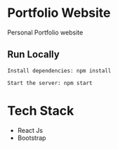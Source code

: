 # Portfolio Website
Personal Portfolio website 

## Run Locally

`Install dependencies: npm install`<br>

`Start the server: npm start`<br>

# Tech Stack
- React Js
- Bootstrap


 
